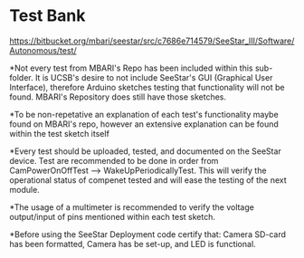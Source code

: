 # Test Bank 
https://bitbucket.org/mbari/seestar/src/c7686e714579/SeeStar_III/Software/Autonomous/test/

*Not every test from MBARI's Repo has been included within this sub-folder. It is UCSB's desire to not include SeeStar's GUI (Graphical User Interface), therefore Arduino sketches testing that functionality will not be found. MBARI's Repository does still have those sketches. 

*To be non-repetative an explanation of each test's functionality maybe found on MBARI's repo, however an extensive explanation can be found within the test sketch itself

*Every test should be uploaded, tested, and documented on the SeeStar device. Test are recommended to be done in order from CamPowerOnOffTest --> WakeUpPeriodicallyTest. This will verify the operational status of compenet tested and will ease the testing of the next module.

*The usage of a multimeter is recommended to verify the voltage output/input of pins mentioned within each test sketch.

*Before using the SeeStar Deployment code certify that: Camera SD-card has been formatted, Camera has be set-up, and LED is functional.
